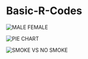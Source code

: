 # Basic-R-Codes


![MALE FEMALE](https://user-images.githubusercontent.com/63739986/110847425-e9ab6900-82d2-11eb-9844-cb6a0cc20e83.png)




![PIE CHART](https://user-images.githubusercontent.com/63739986/110847427-eadc9600-82d2-11eb-9353-40830bad6135.png)




![SMOKE VS NO SMOKE](https://user-images.githubusercontent.com/63739986/110847429-eadc9600-82d2-11eb-8182-e23659c5aee4.png)
